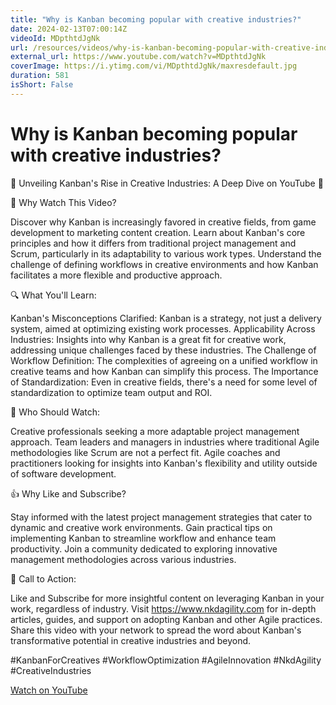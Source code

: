 ```yaml
---
title: "Why is Kanban becoming popular with creative industries?"
date: 2024-02-13T07:00:14Z
videoId: MDpthtdJgNk
url: /resources/videos/why-is-kanban-becoming-popular-with-creative-industries-
external_url: https://www.youtube.com/watch?v=MDpthtdJgNk
coverImage: https://i.ytimg.com/vi/MDpthtdJgNk/maxresdefault.jpg
duration: 581
isShort: False
---
```


# Why is Kanban becoming popular with creative industries?

🚀 Unveiling Kanban's Rise in Creative Industries: A Deep Dive on YouTube 🚀

🎯 Why Watch This Video?

Discover why Kanban is increasingly favored in creative fields, from game development to marketing content creation.
Learn about Kanban's core principles and how it differs from traditional project management and Scrum, particularly in its adaptability to various work types.
Understand the challenge of defining workflows in creative environments and how Kanban facilitates a more flexible and productive approach.

🔍 What You'll Learn:

Kanban's Misconceptions Clarified: Kanban is a strategy, not just a delivery system, aimed at optimizing existing work processes.
Applicability Across Industries: Insights into why Kanban is a great fit for creative work, addressing unique challenges faced by these industries.
The Challenge of Workflow Definition: The complexities of agreeing on a unified workflow in creative teams and how Kanban can simplify this process.
The Importance of Standardization: Even in creative fields, there's a need for some level of standardization to optimize team output and ROI.

👥 Who Should Watch:

Creative professionals seeking a more adaptable project management approach.
Team leaders and managers in industries where traditional Agile methodologies like Scrum are not a perfect fit.
Agile coaches and practitioners looking for insights into Kanban's flexibility and utility outside of software development.

👍 Why Like and Subscribe?

Stay informed with the latest project management strategies that cater to dynamic and creative work environments.
Gain practical tips on implementing Kanban to streamline workflow and enhance team productivity.
Join a community dedicated to exploring innovative management methodologies across various industries.

📢 Call to Action:

Like and Subscribe for more insightful content on leveraging Kanban in your work, regardless of industry.
Visit https://www.nkdagility.com for in-depth articles, guides, and support on adopting Kanban and other Agile practices.
Share this video with your network to spread the word about Kanban's transformative potential in creative industries and beyond.

#KanbanForCreatives #WorkflowOptimization #AgileInnovation #NkdAgility #CreativeIndustries

[Watch on YouTube](https://www.youtube.com/watch?v=MDpthtdJgNk)
